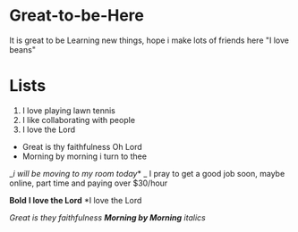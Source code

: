 # Great-to-be-Here
It is great to be Learning new things, hope i make lots of friends here
"I love beans"
# Lists
1. I love playing lawn tennis
2. I like collaborating with people
3. I love the Lord

* Great is thy faithfulness Oh Lord
* Morning by morning i turn to thee

_*i will be moving to my room today**
_ I pray to get a good job soon, maybe online, part time and paying over $30/hour

**Bold**
**I love the Lord**
*I love the Lord

*Great is they faithfulness
**Morning by Morning**
*italics**
